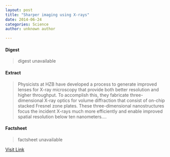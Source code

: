 ```yaml
---
layout: post
title: "Sharper imaging using X-rays"
date: 2014-06-24
categories: Science
author: unknown author

---
```



#### Digest
>digest unavailable

#### Extract
>Physicists at HZB have developed a process to generate improved lenses for X-ray microscopy that provide both better resolution and higher throughput. To accomplish this, they fabricate three-dimensional X-ray optics for volume diffraction that consist of on-chip stacked Fresnel zone plates. These three-dimensional nanostructures focus the incident X-rays much more efficiently and enable improved spatial resolution below ten nanometers....

#### Factsheet
>factsheet unavailable

[Visit Link](http://phys.org/news322746196.html)


